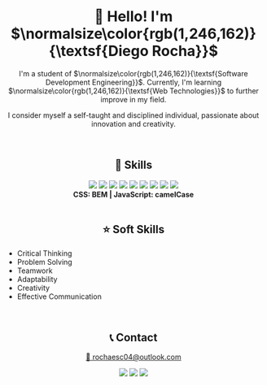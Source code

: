 
<h1 align="center">👋 Hello! I'm $\normalsize\color{rgb(1,246,162)}{\textsf{Diego Rocha}}$</h1>
<p align="center">I'm a student of $\normalsize\color{rgb(1,246,162)}{\textsf{Software Development Engineering}}$. Currently, I'm learning $\normalsize\color{rgb(1,246,162)}{\textsf{Web Technologies}}$ to further improve in my field.</p>
</p>

<p align="center">I consider myself a self-taught and disciplined individual, passionate about innovation and creativity.</p>
<br>
<h2 align="center">🔧 Skills</h2>
<div align="center">
    <img src="https://img.shields.io/badge/html5-%23E34F26.svg?style=for-the-badge&logo=html5&logoColor=white" /> <!--HTML-->
    <img src="https://img.shields.io/badge/css3-%231572B6.svg?style=for-the-badge&logo=css3&logoColor=white"/> <!--CSS-->
    <img src="https://img.shields.io/badge/bootstrap-%23563D7C.svg?style=for-the-badge&logo=bootstrap&logoColor=white"/> <!--Bootstrap-->
    <img src="https://img.shields.io/badge/SASS-CD6799?logo=sass&logoColor=FFFFFF&style=for-the-badge"/> <!--SASS-->
    <img src="https://img.shields.io/badge/javascript-%23323330.svg?style=for-the-badge&logo=javascript&logoColor=%23F7DF1E"/> <!--JavaScript-->
    <img src="https://img.shields.io/badge/php-%23777BB4.svg?style=for-the-badge&logo=php&logoColor=white"/> <!--PHP-->
    <img src="https://img.shields.io/badge/python-3670A0?style=for-the-badge&logo=python&logoColor=ffdd54"/> <!--Python-->
    <img src="https://img.shields.io/badge/java-%23ED8B00.svg?style=for-the-badge&logo=java&logoColor=white"/> <!--Java-->
    <img src="https://img.shields.io/badge/mysql-%2300f.svg?style=for-the-badge&logo=mysql&logoColor=white"/> <!--MySql-->
</div>
<div align="center">
    <strong>CSS: BEM | JavaScript: camelCase</strong>
</div>
<br>
<h2 align="center">⭐ Soft Skills</h2>
<ul>
    <li>Critical Thinking</li>
    <li>Problem Solving</li>
    <li>Teamwork</li>
    <li>Adaptability</li>
    <li>Creativity</li>
    <li>Effective Communication</li>
</ul>
<br>
<h2 align="center">📞 Contact</h2>
<div align="center">
    <a href="mailto:rochaesc04@outlook.com"><p>📧 rochaesc04@outlook.com</p></a>
    <a href="https://www.linkedin.com/in/diego-rocha-escamilla/" alt="My LinkedIn"><img src="https://img.shields.io/badge/LinkedIn-0072b1?logo=linkedin&logoColor=white&style=for-the-badge"></a>
    <a href="https://discordapp.com/users/rochadiego45" alt="My Discord"><img src="https://img.shields.io/badge/RochaDiego45-7289da?logo=discord&logoColor=FFFFFF&style=for-the-badge"></a>
    <a href="https://github.com/RochaDiego04" alt="My GitHub"><img src="https://img.shields.io/badge/RochaDiego04-black?logo=github&logoColor=FFFFFF&style=for-the-badge"></a>
</div>
